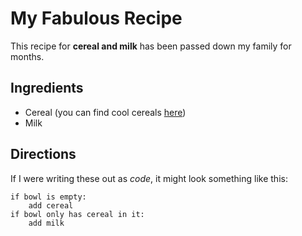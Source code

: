 # My Fabulous Recipe

This recipe for **cereal and milk** has been passed down my family for months.

## Ingredients

* Cereal (you can find cool cereals [here](www.example.com/coolcereals))
* Milk

## Directions

If I were writing these out as _code_, it might look something like this:


```
if bowl is empty:
    add cereal
if bowl only has cereal in it:
    add milk
```
